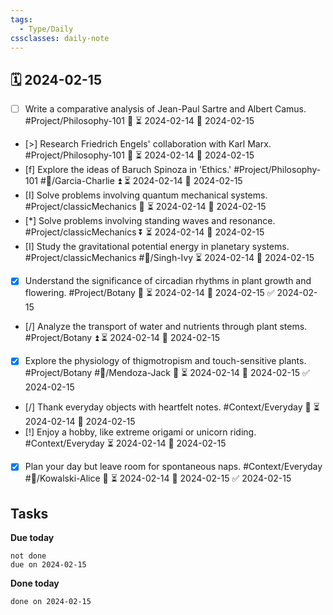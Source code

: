 ```yaml
---
tags:
  - Type/Daily
cssclasses: daily-note
---
```


## 🗓️ 2024-02-15

- [ ] Write a comparative analysis of Jean-Paul Sartre and Albert Camus. #Project/Philosophy-101 🔼 ⏳ 2024-02-14 📅 2024-02-15
- [>] Research Friedrich Engels' collaboration with Karl Marx. #Project/Philosophy-101 🔽 ⏳ 2024-02-14 📅 2024-02-15
- [f] Explore the ideas of Baruch Spinoza in 'Ethics.' #Project/Philosophy-101 #👤/Garcia-Charlie ⏫ ⏳ 2024-02-14 📅 2024-02-15
- [I] Solve problems involving quantum mechanical systems. #Project/classicMechanics 🔽 ⏳ 2024-02-14 📅 2024-02-15
- [*] Solve problems involving standing waves and resonance. #Project/classicMechanics ⏬ ⏳ 2024-02-14 📅 2024-02-15
- [I] Study the gravitational potential energy in planetary systems. #Project/classicMechanics #👤/Singh-Ivy ⏳ 2024-02-14 📅 2024-02-15
- [x] Understand the significance of circadian rhythms in plant growth and flowering. #Project/Botany 🔽 ⏳ 2024-02-14 📅 2024-02-15 ✅ 2024-02-15
- [/] Analyze the transport of water and nutrients through plant stems. #Project/Botany ⏫ ⏳ 2024-02-14 📅 2024-02-15
- [x] Explore the physiology of thigmotropism and touch-sensitive plants. #Project/Botany #👤/Mendoza-Jack 🔽 ⏳ 2024-02-14 📅 2024-02-15 ✅ 2024-02-15
- [/] Thank everyday objects with heartfelt notes. #Context/Everyday 🔺 ⏳ 2024-02-14 📅 2024-02-15
- [!] Enjoy a hobby, like extreme origami or unicorn riding. #Context/Everyday ⏳ 2024-02-14 📅 2024-02-15
- [x] Plan your day but leave room for spontaneous naps. #Context/Everyday #👤/Kowalski-Alice 🔽 ⏳ 2024-02-14 📅 2024-02-15 ✅ 2024-02-15

## Tasks

**Due today**

```tasks
not done
due on 2024-02-15
```

**Done today**

```tasks
done on 2024-02-15
```
            